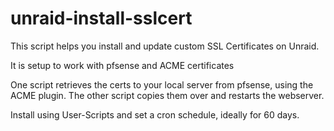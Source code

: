 # unraid-install-sslcert

This script helps you install and update custom SSL Certificates on Unraid.

It is setup to work with pfsense and ACME certificates

One script retrieves the certs to your local server from pfsense, using the ACME plugin.
The other script copies them over and restarts the webserver.


Install using User-Scripts and set a cron schedule, ideally for 60 days.
